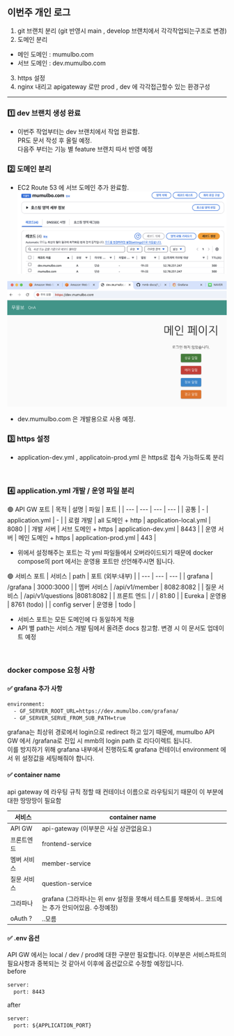 ## 이번주 개인 로그

1. git 브랜치 분리 (git 반영시 main , develop 브랜치에서 각각작업되는구조로 변경)
2. 도메인 분리 
 - 메인 도메인 : mumulbo.com
 - 서브 도메인 : dev.mumulbo.com
3. https 설정
4. nginx 내리고 apigateway 로만 prod , dev 에 각각접근할수 있는 환경구성

---  

### 1️⃣ dev 브랜치 생성 완료
- 이번주 작업부터는 dev 브랜치에서 작업 완료함.     
PR도 문서 작성 후 올릴 예정.     
다음주 부터는 기능 별 feature 브랜치 따서 반영 예정 

### 2️⃣ 도메인 분리 
- EC2 Route 53 에 서브 도메인 추가 완료함. 
![intro](../../9_images/hlkim_5_1.png)

![intro](../../9_images/hlkim_5_2.png)

- dev.mumulbo.com 은 개발용으로 사용 예정. 

### 3️⃣ https 설정 
- application-dev.yml , applicatoin-prod.yml 은 https로 접속 가능하도록 분리 

<br>

### 4️⃣ application.yml 개발 / 운영 파일 분리   
🟢 API GW 포트
| 목적 | 설명 | 파일 | 포트 |
| --- | --- | --- | --- |
| 공통 | - | application.yml |  - |
| 로컬 개발 | all 도메인 + http | application-local.yml |  8080 |
| 개발 서버  | 서브 도메인 + https | application-dev.yml | 8443 |
| 운영 서버 | 메인 도메인 + https | application-prod.yml | 443 |

* 위에서 설정해주는 포트는 각 yml 파일들에서 오버라이드되기 때문에 docker compose의 port 에서는 운영용 포트만 선언해주시면 됩니다. 

🟢 서비스 포트 
| 서비스 | path | 포트 (외부:내부) |
| --- | --- | --- |
| grafana | /grafana | 3000:3000 |
| 멤버 서비스  | /api/v1/member | 8082:8082 |
| 질문 서비스  | /api/v1/questions |8081:8082 |
| 프론트 엔드  | / | 81:80 |
| Eureka  | 운영용 | 8761 (todo) |
| config server  | 운영용 | todo |

* 서비스 포트는 모든 도메인에 다 동일하게 적용
* API 별 path는 서비스 개발 팀에서 올려준 docs 참고함. 변경 시 이 문서도 업데이트 예정 
 
<br>

### docker compose 요청 사항 
#### ✅ grafana 추가 사항 
```
environment:
  - GF_SERVER_ROOT_URL=https://dev.mumulbo.com/grafana/
  - GF_SERVER_SERVE_FROM_SUB_PATH=true 
```
grafana는 최상위 경로에서 login으로 redirect 하고 있기 때문에, mumulbo API GW 에서 /grafana로 진입 시 mmb의 login path 로 리다이렉트 됩니다.         
이를 방지하기 위해 grafana 내부에서 진행하도록 grafana 컨테이너 environment 에서 위 설정값을 세팅해줘야 합니다. 

#### ✅ container name 
api gateway 에 라우팅 규칙 정할 때 컨테이너 이름으로 라우팅되기 때문이 이 부분에 대한 땅땅땅이 필요함 

| 서비스 | container name | 
| --- | --- |
| API GW | api-gateway (이부분은 사실 상관없음요.) |
| 프론트엔드 | frontend-service |
| 멤버 서비스 | member-service |
| 질문 서비스 | question-service |
| 그라파나 | grafana (그라파나는 위 env 설정을 못해서 테스트를 못해봐서.. 코드에는 추가 안되어있음. 수정예정) |
| oAuth ?  | ..모름 |

#### ✅ .env 옵션    
API GW 에서는 local / dev / prod에 대한 구분만 필요합니다. 이부분은 서비스파트의 필요사항과 중복되는 것 같아서 이후에 옵션값으로 수정할 예정입니다.     
before 
```
server:
  port: 8443
```
after
```
server:
  port: ${APPLICATION_PORT}
```



